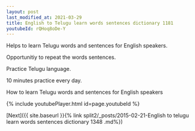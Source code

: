 ```yaml
---
layout: post
last_modified_at: 2021-03-29
title: English to Telugu learn words sentences dictionary 1181 
youtubeId: rQHoq8oDe-Y
---
```

 
 
Helps to learn Telugu words and sentences for English speakers.

Opportunitiy to repeat the words sentences. 

Practice Telugu language. 
 
10 minutes practice every day. 
 
How to learn Telugu words and sentences for English speakers 
 
{% include youtubePlayer.html id=page.youtubeId %}
 
 
[Next]({{ site.baseurl }}{% link  split2/_posts/2015-02-21-English to telugu learn words sentences dictionary 1348 .md%})
 
